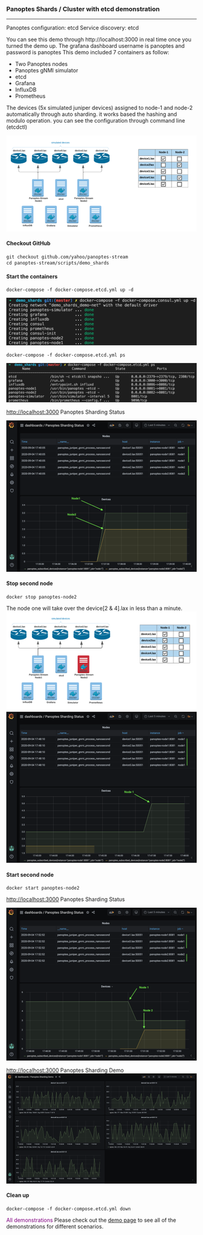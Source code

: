 ### Panoptes Shards / Cluster with etcd demonstration
---
Panoptes configuration: etcd
Service discovery: etcd

You can see this demo through http://localhost:3000 in real time once you turned the demo up.
The grafana dashboard username is panoptes and password is panoptes
This demo included 7 containers as follow:

- Two Panoptes nodes
- Panoptes gNMI simulator
- etcd
- Grafana
- InfluxDB
- Prometheus

The devices (5x simulated juniper devices) assigned to node-1 and node-2 automatically through auto sharding. it works based the hashing and modulo operation. you can see the configuration through command line (etcdctl)

![panoptes consul demo](imgs/demo_shards_etcd.png)

#### Checkout GitHub
```
git checkout github.com/yahoo/panoptes-stream
cd panoptes-stream/scripts/demo_shards
```

#### Start the containers
```console
docker-compose -f docker-compose.etcd.yml up -d
```
![panoptes consul demo](imgs/demo_shards_consul_dc_up.png)
```console
docker-compose -f docker-compose.etcd.yml ps
```
![panoptes consul demo](imgs/demo_shards_etcd_dc_ps.png)

[http://localhost:3000](http://localhost:3000/d/2/panoptes-sharding-status?orgId=1&refresh=5s) Panoptes Sharding Status

![panoptes consul demo](imgs/demo_shards_gf_01.png)
#### Stop second node
```console
docker stop panoptes-node2
```
The node one will take over the device[2 & 4].lax in less than a minute.
![panoptes consul demo](imgs/demo_shards_etcd_r.png)
![panoptes consul demo](imgs/demo_shards_gf_02.png)
#### Start second node 
```console
docker start panoptes-node2
```
[http://localhost:3000](http://localhost:3000/d/2/panoptes-sharding-status?orgId=1&refresh=5s) Panoptes Sharding Status

![panoptes consul demo](imgs/demo_shards_gf_03.png)

[http://localhost:3000](http://localhost:3000/d/1/panoptes-sharding-demo?orgId=1&refresh=5s&from=now-5m&to=now) Panoptes Sharding Demo
![panoptes consul demo](imgs/demo_shards_graphs.png)

#### Clean up
```console
docker-compose -f docker-compose.etcd.yml down
```

 <span style="color:purple">All demonstrations</span>
Please check out the [demo page](demo_list.md) to see all of the demonstrations for different scenarios.  